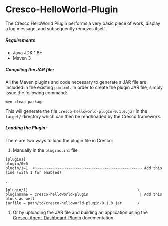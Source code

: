 # Cresco-HelloWorld-Plugin
The Cresco HelloWorld Plugin performs a very basic piece of work, display a log message, and subsequently removes itself.

##### Requirements
* Java JDK 1.8+
* Maven 3

##### Compiling the JAR file:
All the Maven plugins and code necessary to generate a JAR file are included in the existing `pom.xml`. In order to create the plugin JAR file, simply issue the following command:
```
mvn clean package
```
This will generate the file `cresco-helloworld-plugin-0.1.0.jar` in the `target/` directory which can then be read/loaded by the Cresco framework.

##### Loading the Plugin:

There are two ways to load the plugin file in Cresco: 
1) Manually in the `plugins.ini` file
```
[plugins]
plugin/0=0
plugin/1=1  <~~~~~~~~~~~~~~~~~~~~~~~~~~~~~~~~~~~~~~~~~~~~~~~~ Add this line (with 1 for enabled)

...

[plugin/1]                                                 \
pluginname = cresco-helloworld-plugin                       | Add this block as well
jarfile = path/to/cresco-helloworld-plugin-0.1.0.jar       /
```
1) Or by uploading the JAR file and building an application using the [Cresco-Agent-Dashboard-Plugin](https://github.com/ResearchWorx/Cresco-Agent-Dashboard-Plugin) documentation.